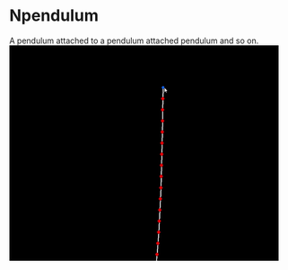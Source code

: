# Npendulum
A pendulum attached to a pendulum attached pendulum and so on.
![](https://github.com/LesageAdrien/Npendulum/blob/main/Npendulum.gif)
